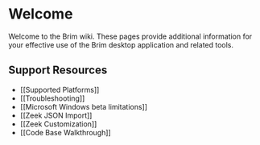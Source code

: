 # Welcome

Welcome to the Brim wiki. These pages provide additional information for your
effective use of the Brim desktop application and related tools.

## Support Resources
* [[Supported Platforms]]
* [[Troubleshooting]]
* [[Microsoft Windows beta limitations]]
* [[Zeek JSON Import]]
* [[Zeek Customization]]
* [[Code Base Walkthrough]]
